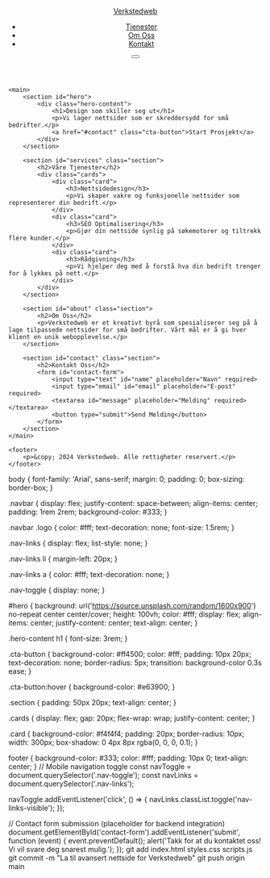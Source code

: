 <!DOCTYPE html>
<html lang="no">
<head>
    <meta charset="UTF-8">
    <meta http-equiv="X-UA-Compatible" content="IE=edge">
    <meta name="viewport" content="width=device-width, initial-scale=1.0">
    <title>Verkstedweb - Webdesign for små bedrifter</title>
    <link rel="stylesheet" href="styles.css">
    <script defer src="scripts.js"></script>
</head>
<body>
    <header>
        <nav class="navbar">
            <a href="#" class="logo">Verkstedweb</a>
            <ul class="nav-links">
                <li><a href="#services">Tjenester</a></li>
                <li><a href="#about">Om Oss</a></li>
                <li><a href="#contact">Kontakt</a></li>
            </ul>
            <button class="nav-toggle" aria-label="Toggle navigation">
                <span class="hamburger"></span>
            </button>
        </nav>
    </header>

    <main>
        <section id="hero">
            <div class="hero-content">
                <h1>Design som skiller seg ut</h1>
                <p>Vi lager nettsider som er skreddersydd for små bedrifter.</p>
                <a href="#contact" class="cta-button">Start Prosjekt</a>
            </div>
        </section>

        <section id="services" class="section">
            <h2>Våre Tjenester</h2>
            <div class="cards">
                <div class="card">
                    <h3>Nettsidedesign</h3>
                    <p>Vi skaper vakre og funksjonelle nettsider som representerer din bedrift.</p>
                </div>
                <div class="card">
                    <h3>SEO Optimalisering</h3>
                    <p>Gjør din nettside synlig på søkemotorer og tiltrekk flere kunder.</p>
                </div>
                <div class="card">
                    <h3>Rådgivning</h3>
                    <p>Vi hjelper deg med å forstå hva din bedrift trenger for å lykkes på nett.</p>
                </div>
            </div>
        </section>

        <section id="about" class="section">
            <h2>Om Oss</h2>
            <p>Verkstedweb er et kreativt byrå som spesialiserer seg på å lage tilpassede nettsider for små bedrifter. Vårt mål er å gi hver klient en unik webopplevelse.</p>
        </section>

        <section id="contact" class="section">
            <h2>Kontakt Oss</h2>
            <form id="contact-form">
                <input type="text" id="name" placeholder="Navn" required>
                <input type="email" id="email" placeholder="E-post" required>
                <textarea id="message" placeholder="Melding" required></textarea>
                <button type="submit">Send Melding</button>
            </form>
        </section>
    </main>

    <footer>
        <p>&copy; 2024 Verkstedweb. Alle rettigheter reservert.</p>
    </footer>
</body>
</html>
body {
    font-family: 'Arial', sans-serif;
    margin: 0;
    padding: 0;
    box-sizing: border-box;
}

.navbar {
    display: flex;
    justify-content: space-between;
    align-items: center;
    padding: 1rem 2rem;
    background-color: #333;
}

.navbar .logo {
    color: #fff;
    text-decoration: none;
    font-size: 1.5rem;
}

.nav-links {
    display: flex;
    list-style: none;
}

.nav-links li {
    margin-left: 20px;
}

.nav-links a {
    color: #fff;
    text-decoration: none;
}

.nav-toggle {
    display: none;
}

#hero {
    background: url('https://source.unsplash.com/random/1600x900') no-repeat center center/cover;
    height: 100vh;
    color: #fff;
    display: flex;
    align-items: center;
    justify-content: center;
    text-align: center;
}

.hero-content h1 {
    font-size: 3rem;
}

.cta-button {
    background-color: #ff4500;
    color: #fff;
    padding: 10px 20px;
    text-decoration: none;
    border-radius: 5px;
    transition: background-color 0.3s ease;
}

.cta-button:hover {
    background-color: #e63900;
}

.section {
    padding: 50px 20px;
    text-align: center;
}

.cards {
    display: flex;
    gap: 20px;
    flex-wrap: wrap;
    justify-content: center;
}

.card {
    background-color: #f4f4f4;
    padding: 20px;
    border-radius: 10px;
    width: 300px;
    box-shadow: 0 4px 8px rgba(0, 0, 0, 0.1);
}

footer {
    background-color: #333;
    color: #fff;
    padding: 10px 0;
    text-align: center;
}
// Mobile navigation toggle
const navToggle = document.querySelector('.nav-toggle');
const navLinks = document.querySelector('.nav-links');

navToggle.addEventListener('click', () => {
    navLinks.classList.toggle('nav-links-visible');
});

// Contact form submission (placeholder for backend integration)
document.getElementById('contact-form').addEventListener('submit', function (event) {
    event.preventDefault();
    alert('Takk for at du kontaktet oss! Vi vil svare deg snarest mulig.');
});
git add index.html styles.css scripts.js
git commit -m "La til avansert nettside for Verkstedweb"
git push origin main
